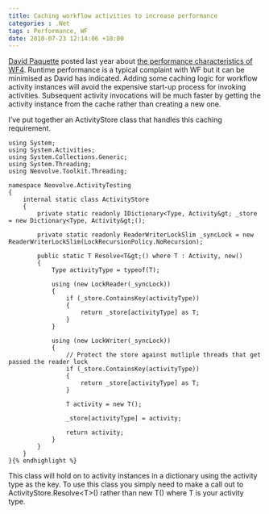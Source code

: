 ```yaml
---
title: Caching workflow activities to increase performance
categories : .Net
tags : Performance, WF
date: 2010-07-23 12:14:06 +10:00
---
```


[David Paquette][0] posted last year about [the performance characteristics of WF4][1]. Runtime performance is a typical complaint with WF but it can be minimised as David has indicated. Adding some caching logic for workflow activity instances will avoid the expensive start-up process for invoking activities. Subsequent activity invocations will be much faster by getting the activity instance from the cache rather than creating a new one.

I’ve put together an ActivityStore class that handles this caching requirement.

    using System;
    using System.Activities;
    using System.Collections.Generic;
    using System.Threading;
    using Neovolve.Toolkit.Threading;
    
    namespace Neovolve.ActivityTesting
    {
        internal static class ActivityStore
        {
            private static readonly IDictionary<Type, Activity&gt; _store = new Dictionary<Type, Activity&gt;();
    
            private static readonly ReaderWriterLockSlim _syncLock = new ReaderWriterLockSlim(LockRecursionPolicy.NoRecursion);
    
            public static T Resolve<T&gt;() where T : Activity, new()
            {
                Type activityType = typeof(T);
    
                using (new LockReader(_syncLock))
                {
                    if (_store.ContainsKey(activityType))
                    {
                        return _store[activityType] as T;
                    }
                }
    
                using (new LockWriter(_syncLock))
                {
                    // Protect the store against mutliple threads that get passed the reader lock
                    if (_store.ContainsKey(activityType))
                    {
                        return _store[activityType] as T;
                    }
    
                    T activity = new T();
    
                    _store[activityType] = activity;
    
                    return activity;
                }
            }
        }
    }{% endhighlight %}

This class will hold on to activity instances in a dictionary using the activity type as the key. To use this class you simply need to make a call out to ActivityStore.Resolve<T&gt;() rather than new T() where T is your activity type.

[0]: http://geekswithblogs.net/DavidPaquette
[1]: http://geekswithblogs.net/DavidPaquette/archive/2009/10/26/wf4-performance.aspx
